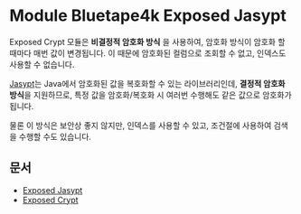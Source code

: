 # Module Bluetape4k Exposed Jasypt

Exposed Crypt 모듈은 **비결정적 암호화 방식** 을 사용하여, 암호화 방식이 암호화 할 때마다 매번 값이 변경됩니다. 이 때문에 암호화된 컬럼으로 조회할 수 없고, 인덱스도 사용할 수 없습니다.

[Jasypt](https://www.jasypt.org)는 Java에서 암호화된 값을 복호화할 수 있는 라이브러리인데,
**결정적 암호화 방식**을 지원하므로, 특정 값을 암호화/복호화 시 여러번 수행해도 같은 값으로 암호화가 됩니다.

물론 이 방식은 보안상 좋지 않지만, 인덱스를 사용할 수 있고, 조건절에 사용하여 검색을 수행할 수도 있습니다.

## 문서

* [Exposed Jasypt](https://debop.notion.site/Exposed-Jasypt-1c32744526b080f08ab2f3e21149e9d7)
* [Exposed Crypt](https://debop.notion.site/Exposed-Crypt-1c32744526b0802da419d5ce74d2c5f3)
